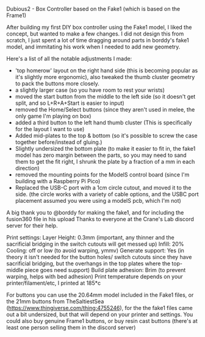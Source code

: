 Dubious2 - Box Controller based on the Fake1 (which is based on the Frame1)

After building my first DIY box controller using the Fake1 model, I liked the concept, but wanted to make a few changes. I did not design this from scratch, I just spent a lot of time dragging around parts in borddy's fake1 model, and immitating his work when I needed to add new geometry.


Here's a list of all the notable adjustments I made:
- 'top homerow' layout on the right hand side (this is becoming popular as it's slightly more ergonomic), also tweaked the thumb cluster geometry to pack the buttons more closely.
- a slightly larger case (so you have room to rest your wrists)
- moved the start button from the middle to the left side (so it doesn't get split, and so L+R+A+Start is easier to input)
- removed the Home/Select buttons (since they aren't used in melee, the only game I'm playing on box)
- added a third button to the left hand thumb cluster (This is specifically for the layout I want to use)
- Added mid-plates to the top & bottom (so it's possible to screw the case together before/instead of gluing.)
- Slightly undersized the bottom plate (to make it easier to fit in, the fake1 model has zero margin between the parts, so you may need to sand them to get the fit right, I shrunk the plate by a fraction of a mm in each direction)
- removed the mounting points for the ModelS control board (since I'm building with a Raspberry Pi Pico)
- Replaced the USB-C port with a 1cm circle cutout, and moved it to the side. (the circle works with a variety of cable options, and the USBC port placement assumed you were using a modelS pcb, which I'm not)


A big thank you to @borddy for making the fake1, and for including the fusion360 file in his upload
Thanks to everyone at the Crane's Lab discord server for their help.

Print settings:
Layer Height: 0.3mm (important, any thinner and the sacrificial bridging in the switch cutouts will get messed up)
Infill: 20%
Cooling: off or low (to avoid warping, ymmv)
Generate support: Yes (in theory it isn't needed for the button holes/ switch cutouts since they have sacrificial bridging, but the overhangs in the top plates where the top-middle piece goes need support)
Build plate adhesion: Brim (to prevent warping, helps with bed adhesion)
Print temperature depends on your printer/filament/etc, I printed at 185*c

For buttons you can use the 20.64mm model included in the Fake1 files, or the 21mm buttons from TheSaltiestSea (https://www.thingiverse.com/thing:4755246), for the the fake1 files came out a bit undersized, but that will depend on your printer and settings.
You could also buy genuine Frame1 buttons, or buy resin cast buttons (there's at least one person selling them in the discord server)